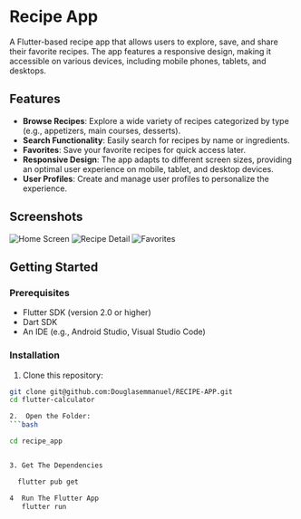 # Recipe App

A Flutter-based recipe app that allows users to explore, save, and share their favorite recipes. The app features a responsive design, making it accessible on various devices, including mobile phones, tablets, and desktops.

## Features

- **Browse Recipes**: Explore a wide variety of recipes categorized by type (e.g., appetizers, main courses, desserts).
- **Search Functionality**: Easily search for recipes by name or ingredients.
- **Favorites**: Save your favorite recipes for quick access later.
- **Responsive Design**: The app adapts to different screen sizes, providing an optimal user experience on mobile, tablet, and desktop devices.
- **User  Profiles**: Create and manage user profiles to personalize the experience.

## Screenshots

![Home Screen](screenshots/home_screen.png)
![Recipe Detail](screenshots/recipe_detail.png)
![Favorites](screenshots/favorites.png)

## Getting Started

### Prerequisites

- Flutter SDK (version 2.0 or higher)
- Dart SDK
- An IDE (e.g., Android Studio, Visual Studio Code)

### Installation

1. Clone this repository:

```bash
git clone git@github.com:Douglasemmanuel/RECIPE-APP.git
cd flutter-calculator

2.  Open the Folder:
```bash

cd recipe_app


3. Get The Dependencies

  flutter pub get

4  Run The Flutter App
   flutter run




